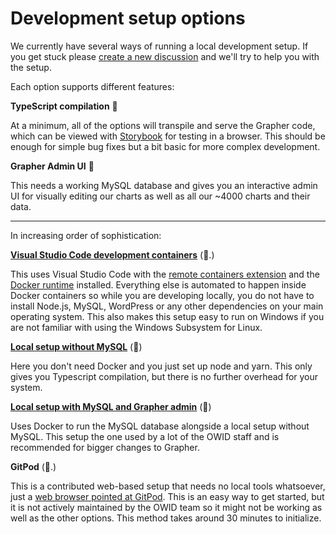 # Development setup options

We currently have several ways of running a local development setup. If you get stuck please [create a new discussion](https://github.com/owid/owid-grapher/discussions) and we'll try to help you with the setup.

Each option supports different features:

**TypeScript compilation** 🔨

At a minimum, all of the options will transpile and serve the Grapher code, which can be viewed with [Storybook](https://storybook.js.org/) for testing in a browser. This should be enough for simple bug fixes but a bit basic for more complex development.

**Grapher Admin UI** 🚜

This needs a working MySQL database and gives you an interactive admin UI for visually editing our charts as well as all our ~4000 charts and their data.

---

In increasing order of sophistication:

**[Visual Studio Code development containers](devcontainer-setup.md)** (🚜.)

This uses Visual Studio Code with the [remote containers extension](https://code.visualstudio.com/docs/remote/containers) and the [Docker runtime](https://www.docker.com/getting-started) installed. Everything else is automated to happen inside Docker containers so while you are developing locally, you do not have to install Node.js, MySQL, WordPress or any other dependencies on your main operating system. This also makes this setup easy to run on Windows if you are not familiar with using the Windows Subsystem for Linux.

**[Local setup without MySQL](local-typescript-setup.md)** (🔨)

Here you don't need Docker and you just set up node and yarn. This only gives you Typescript compilation, but there is no further overhead for your system.

**[Local setup with MySQL and Grapher admin](docker-compose-mysql.md)** (🚜)

Uses Docker to run the MySQL database alongside a local setup without MySQL. This setup the one used by a lot of the OWID staff and is recommended for bigger changes to Grapher.

**GitPod** (🚜.)

This is a contributed web-based setup that needs no local tools whatsoever, just a [web browser pointed at GitPod](https://gitpod.io/#https://github.com/owid/owid-grapher). This is an easy way to get started, but it is not actively maintained by the OWID team so it might not be working as well as the other options. This method takes around 30 minutes to initialize.
